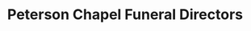 ---
title: "Peterson Chapel Funeral Directors"
url: /buffalo/peterson-chapel-funeral-directors/
shop: funeral directors
---